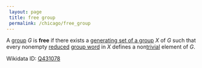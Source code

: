 ```yaml
---
 layout: page
 title: free group
 permalink: /chicago/free_group
---
```

A [group](https://mathgloss.github.io/MathGloss/group) $G$ is **free** if there exists a [generating set of a group](https://mathgloss.github.io/MathGloss/generating_set_of_a_group) $X$ of $G$ such that every nonempty [reduced](https://mathgloss.github.io/MathGloss/reduced_word) [group word](https://mathgloss.github.io/MathGloss/group_word) in $X$ defines a non[trivial](https://mathgloss.github.io/MathGloss/identity_element) element of $G$.

Wikidata ID: [Q431078](https://www.wikidata.org/wiki/Q431078)